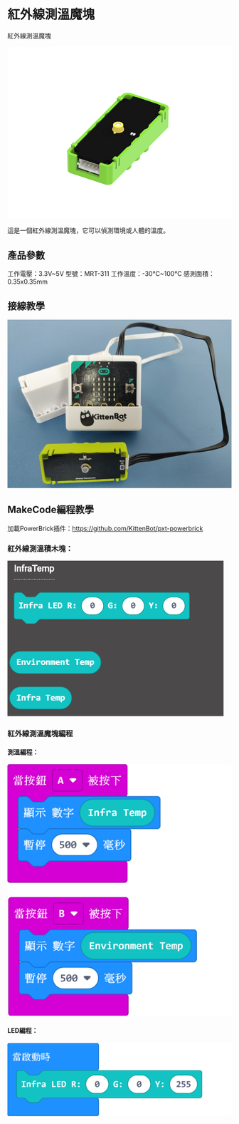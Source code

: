 # 紅外線測溫魔塊

紅外線測溫魔塊

![](./images/image--003.png)

這是一個紅外線測溫魔塊，它可以偵測環境或人體的溫度。

## 產品參數

工作電壓：3.3V~5V
型號：MRT-311
工作溫度：-30°C~100°C
感測面積：0.35x0.35mm

## 接線教學

![](./images/infraCon.jpg)

## MakeCode編程教學

加載PowerBrick插件：https://github.com/KittenBot/pxt-powerbrick

### 紅外線測溫積木塊：

![](./images/infratempblocks.png)

### 紅外線測溫魔塊編程

#### 測溫編程：

![](./images/infratempcode.png)

#### LED編程：

![](./images/infraLEDcode.png)
